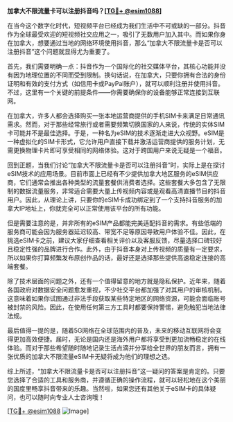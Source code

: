 **加拿大不限流量卡可以注册抖音吗？[[TG💪+ @esim1088](https://t.me/s/esim1088)]**

在当今这个数字化时代，短视频平台已经成为我们生活中不可或缺的一部分。抖音作为全球最受欢迎的短视频社交应用之一，吸引了无数用户加入其中。而如果你身在加拿大，想要通过当地的网络环境使用抖音，那么“加拿大不限流量卡是否可以注册抖音”这个问题就显得尤为重要了。

首先，我们需要明确一点：抖音作为一个国际化的社交媒体平台，其核心功能并没有因为地理位置的不同而受到限制。换句话说，在加拿大，只要你拥有合法的身份证明和有效的支付方式（如信用卡或PayPal账户），就可以顺利注册并使用抖音。不过，这里有一个关键的前提条件——你需要确保你的设备能够正常连接到互联网。

在加拿大，许多人都会选择购买一张本地运营商提供的手机SIM卡来满足日常通讯需求。然而，对于那些经常旅行或者需要频繁切换国家的人来说，传统的实体SIM卡可能并不是最佳选择。于是，一种名为eSIM的技术逐渐走进大众视野。eSIM是一种虚拟化的SIM卡形式，它允许用户直接下载并激活运营商提供的服务计划，无需更换物理卡片即可享受相同的网络体验。这对于跨国用户来说无疑是一个福音。

回到正题，当我们讨论“加拿大不限流量卡是否可以注册抖音”时，实际上是在探讨eSIM技术的应用场景。目前市面上已经有不少提供加拿大地区服务的eSIM供应商，它们通常会推出各种类型的流量套餐供消费者选择。这些套餐大多包含了无限制的数据流量服务，非常适合需要大量上传视频内容或是观看高清直播节目的抖音用户。因此，从理论上讲，只要你的eSIM卡成功绑定到了一个支持抖音服务的加拿大IP地址上，你就完全可以正常使用该平台的所有功能。

但是需要注意的是，并非所有的eSIM产品都能完美适配抖音的需求。有些低端的服务商可能会因为服务器延迟较高、带宽不足等原因导致用户体验不佳。因此，在挑选eSIM卡之前，建议大家仔细查看相关评价以及客服反馈，尽量选择口碑较好且稳定性强的品牌进行合作。此外，由于抖音本身对上传视频的质量有一定要求，所以如果你打算频繁发布原创作品的话，最好还是选择那些提供高速稳定连接的高端套餐。

除了技术层面的问题之外，还有一个值得留意的地方就是隐私保护。近年来，随着各国政府对数据安全问题愈发重视，不少社交平台都加强了对其用户的审核机制。这意味着如果你试图通过非法手段获取某些特定地区的网络资源，可能会面临账号被封禁的风险。因此，在使用任何第三方工具时都要保持警惕，避免触犯当地法律法规。

最后值得一提的是，随着5G网络在全球范围内的普及，未来的移动互联网将会变得更加高效便捷。届时，无论是国内还是海外用户都将享受到更加流畅稳定的在线体验。而对于那些希望随时随地记录生活点滴并分享给全世界的朋友而言，拥有一张优质的加拿大不限流量eSIM卡无疑将成为他们的理想之选。

综上所述，“加拿大不限流量卡是否可以注册抖音”这一疑问的答案是肯定的。只要您选择了合适的工具和服务商，并遵循正确的操作流程，就可以轻松地在这个美丽的国度里畅享抖音带来的乐趣。当然啦，如果您还有其他关于eSIM卡的具体疑问，也可以随时向专业人士咨询哦！

[[TG💪+ @esim1088](https://t.me/s/esim1088) ![Image](https://i.postimg.cc/4NQfJmqS/Snipaste-2025-05-13-00-14-12.png)]